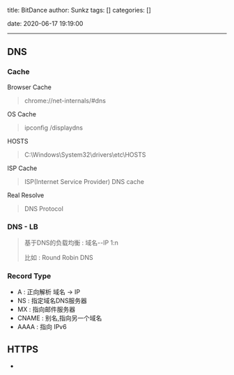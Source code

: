 title: BitDance
author: Sunkz
tags: []
categories: []

date: 2020-06-17 19:19:00

---

## DNS

### Cache

Browser Cache

> chrome://net-internals/#dns

OS Cache

> ipconfig /displaydns

HOSTS

> C:\Windows\System32\drivers\etc\HOSTS

ISP Cache

> ISP(Internet Service Provider) DNS cache

Real Resolve

> DNS Protocol

### DNS - LB

> 基于DNS的负载均衡  : 域名--IP   1:n
>
> 比如 : Round Robin DNS 

### Record Type

- A : 正向解析 域名 -> IP
- NS : 指定域名DNS服务器
- MX : 指向邮件服务器
- CNAME : 别名,指向另一个域名
- AAAA : 指向 IPv6

## HTTPS

- 





